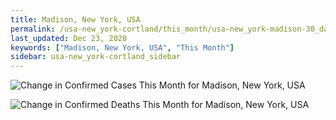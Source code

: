```yaml
---
title: Madison, New York, USA
permalink: /usa-new_york-cortland/this_month/usa-new_york-madison-30_days.html
last_updated: Dec 23, 2020
keywords: ["Madison, New York, USA", "This Month"]
sidebar: usa-new_york-cortland_sidebar
---
```


![Change in Confirmed Cases This Month for Madison, New York, USA](/covid_tracker/images/graphs/usa-new_york-madison-delta_confirmed-30_days_graph.png)

![Change in Confirmed Deaths This Month for Madison, New York, USA](/covid_tracker/images/graphs/usa-new_york-madison-delta_deaths-30_days_graph.png)
